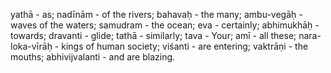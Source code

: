 yathā - as; nadīnām - of the rivers; bahavaḥ - the many; ambu-vegāḥ - waves of the waters; samudram - the ocean; eva - certainly; abhimukhāḥ - towards; dravanti - glide; tathā - similarly; tava - Your; amī - all these; nara-loka-vīrāḥ - kings of human society; viśanti - are entering; vaktrāṇi - the mouths; abhivijvalanti - and are blazing.